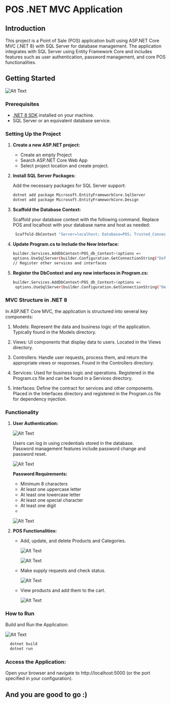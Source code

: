 # POS .NET MVC Application

## Introduction

This project is a Point of Sale (POS) application built using ASP.NET Core MVC (.NET 8) with SQL Server for database management. The application integrates with SQL Server using Entity Framework Core and includes features such as user authentication, password management, and core POS functionalities.

## Getting Started
![Alt Text](4.png)

### Prerequisites

- [.NET 8 SDK](https://dotnet.microsoft.com/download/dotnet/8.0) installed on your machine.
- SQL Server or an equivalent database service.

### Setting Up the Project

1. **Create a new ASP.NET project:**
     - Create an empty Project
     - Search ASP.NET Core Web App
     - Select project location and create project.

2. **Install SQL Server Packages:**

   Add the necessary packages for SQL Server support:
   ```bash
   dotnet add package Microsoft.EntityFrameworkCore.SqlServer
   dotnet add package Microsoft.EntityFrameworkCore.Design
   ```
3. **Scaffold the Database Context:**

   Scaffold your database context with the following command. Replace POS and localhost with your database name and host as needed:
     ```bash
      Scaffold-DbContext "Server=localhost; Database=POS; Trusted_Connection=true; TrustServerCertificate=True; Integrated Security=true; MultipleActiveResultSets=True;" Microsoft.EntityFrameworkCore.SqlServer -         OutputDir Database -Context POS_db_Context -NoOnConfiguring -Force
      ````

4. **Update Program.cs to Include the New Interface:**

   ```bash   
   builder.Services.AddDbContext<POS_db_Context>(options =>
   options.UseSqlServer(builder.Configuration.GetConnectionString("DefaultConnection")));
   // Register other services and interfaces
   ```

5. **Register the DbContext and any new interfaces in Program.cs:**
   ```bash
   builder.Services.AddDbContext<POS_db_Context>(options =>
    options.UseSqlServer(builder.Configuration.GetConnectionString("DefaultConnection")));
   ```

### MVC Structure in .NET 8
In ASP.NET Core MVC, the application is structured into several key components:

1. Models: Represent the data and business logic of the application. Typically found in the Models directory.

2. Views: UI components that display data to users. Located in the Views directory.

3. Controllers: Handle user requests, process them, and return the appropriate views or responses. Found in the Controllers directory.

4. Services: Used for business logic and operations. Registered in the Program.cs file and can be found in a Services directory.

5. Interfaces: Define the contract for services and other components. Placed in the Interfaces directory and registered in the Program.cs file for dependency injection.

### Functionality
1. **User Authentication:**

   ![Alt Text](1.png)

   Users can log in using credentials stored in the database.  
   Password management features include password change and password reset.
   
   ![Alt Text](2.png)  
   
   **Password Requirements:**
   - Minimum 8 characters
   - At least one uppercase letter
   - At least one lowercase letter
   - At least one special character
   - At least one digit
   - 
    ![Alt Text](3.png)

1. **POS Functionalities:**
   - Add, update, and delete Products and Categories.
     
      ![Alt Text](5.png)  

      ![Alt Text](8.png)  
     
     
   - Make supply requests and check status.  
     
      ![Alt Text](6.png)
     
   - View products and add them to the cart.
     
       ![Alt Text](7.png)
     

### How to Run
  Build and Run the Application:  

   ![Alt Text](9.png)

```bash
  dotnet build
  dotnet run
```
### Access the Application:
Open your browser and navigate to http://localhost:5000 (or the port specified in your configuration).

## And you are good to go :)
